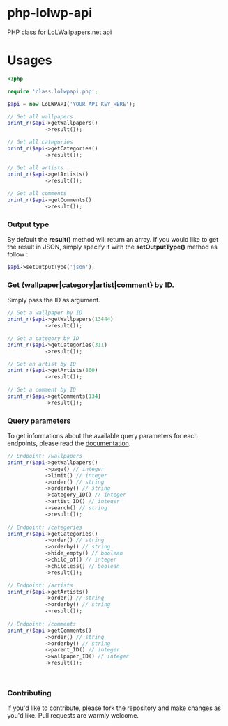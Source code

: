 # php-lolwp-api
PHP class for LoLWallpapers.net api

# Usages
```php
<?php

require 'class.lolwpapi.php';

$api = new LoLWPAPI('YOUR_API_KEY_HERE');

// Get all wallpapers
print_r($api->getWallpapers()
            ->result());

// Get all categories
print_r($api->getCategories()
            ->result());

// Get all artists
print_r($api->getArtists()
            ->result());
            
// Get all comments
print_r($api->getComments()
            ->result());
```

### Output type
By default the **result()** method will return an array. If you would like to get the result in JSON, simply specify it with the **setOutputType()** method as follow : 
```php
$api->setOutputType('json');
```

### Get {wallpaper|category|artist|comment} by ID.
Simply pass the ID as argument.

```php
// Get a wallpaper by ID
print_r($api->getWallpapers(13444)
            ->result());

// Get a category by ID
print_r($api->getCategories(311)
            ->result());

// Get an artist by ID
print_r($api->getArtists(800)
            ->result());
            
// Get a comment by ID
print_r($api->getComments(134)
            ->result());
```

### Query parameters
To get informations about the available query parameters for each endpoints, please read the [documentation](http://docs.lolwallpapers.apiary.io/).

```php
// Endpoint: /wallpapers
print_r($api->getWallpapers()
            ->page() // integer
            ->limit() // integer
            ->order() // string
            ->orderby() // string
            ->category_ID() // integer
            ->artist_ID() // integer
            ->search() // string
            ->result());
            
// Endpoint: /categories
print_r($api->getCategories()
            ->order() // string
            ->orderby() // string
            ->hide_empty() // boolean
            ->child_of() // integer
            ->childless() // boolean
            ->result());

// Endpoint: /artists
print_r($api->getArtists()
            ->order() // string
            ->orderby() // string
            ->result());
            
// Endpoint: /comments
print_r($api->getComments()
            ->order() // string
            ->orderby() // string
            ->parent_ID() // integer
            ->wallpaper_ID() // integer
            ->result());




```

### Contributing
If you'd like to contribute, please fork the repository and make changes as
you'd like. Pull requests are warmly welcome.
